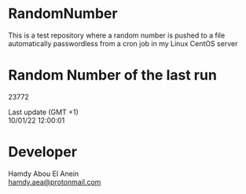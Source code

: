 # RandomNumber    
This is a test repository where a random number is pushed to a file automatically passwordless from a cron job in my Linux CentOS server    
# Random Number of the last run   
23772
      
Last update (GMT +1)    
10/01/22 12:00:01
# Developer    
Hamdy Abou El Anein   
hamdy.aea@protonmail.com
